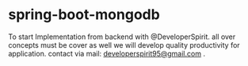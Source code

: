 # spring-boot-mongodb
To start Implementation from backend with @DeveloperSpirit. all over concepts must be cover as well we will develop quality productivity for application. contact via mail: developerspirit95@gmail.com .
